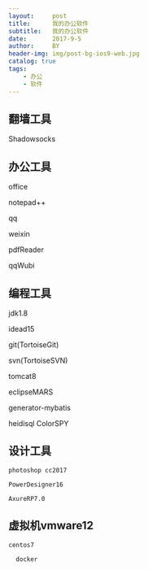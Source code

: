 ```yaml
---
layout:     post
title:      我的办公软件
subtitle:   我的办公软件
date:       2017-9-5
author:     BY
header-img: img/post-bg-ios9-web.jpg
catalog: true
tags:
    - 办公
    - 软件
---
```



## 翻墙工具

  Shadowsocks
  
## 办公工具

  office 
  
  notepad++ 
  
  qq 
  
  weixin 
  
  pdfReader 
  
  qqWubi
  

## 编程工具

  jdk1.8 
  
  idead15 
  
  git(TortoiseGit) 
  
  svn(TortoiseSVN) 
  
  tomcat8 
  
  eclipseMARS
  
  generator-mybatis
  
  heidisql ColorSPY
  
## 设计工具
  
    photoshop cc2017
            
    PowerDesigner16
            
    AxureRP7.0
            
            
         

## 虚拟机vmware12

    centos7 
  
      docker
    
 
